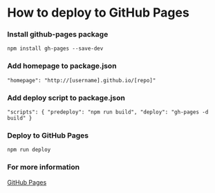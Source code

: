 # How to deploy to GitHub Pages

### Install github-pages package

`npm install gh-pages --save-dev`

### Add homepage to package.json

`"homepage": "http://[username].github.io/[repo]"`

### Add deploy script to package.json

`"scripts": { "predeploy": "npm run build", "deploy": "gh-pages -d build" }`

### Deploy to GitHub Pages

`npm run deploy`

### For more information

[GitHub Pages](https://pages.github.com/)
